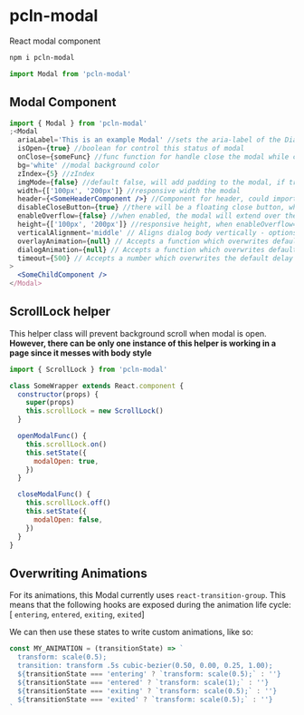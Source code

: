 # pcln-modal

React modal component

```sh
npm i pcln-modal
```

```jsx
import Modal from 'pcln-modal'
```

## Modal Component

```jsx
import { Modal } from 'pcln-modal'
;<Modal
  ariaLabel='This is an example Modal' //sets the aria-label of the DialogContent
  isOpen={true} //boolean for control this status of modal
  onClose={someFunc} //func function for handle close the modal while click on the overlay
  bg='white' //modal background color
  zIndex={5} //zIndex
  imgMode={false} //default false, will add padding to the modal, if true, then there will be no padding
  width={['100px', '200px']} //responsive width the modal
  header={<SomeHeaderComponent />} //Component for header, could import predefined ones too
  disableCloseButton={true} //there will be a floating close button, when enabledOverflow = true, it's there by default
  enableOverflow={false} //when enabled, the modal will extend over the screen based on content, otherwise it will follow height
  height={['100px', '200px']} //responsive height, when enableOverflow={true}, it's not in use
  verticalAlignment='middle' // Aligns dialog body vertically - options = ['middle', 'top', 'bottom']
  overlayAnimation={null} // Accepts a function which overwrites default animation
  dialogAnimation={null} // Accepts a function which overwrites default animation
  timeout={500} // Accepts a number which overwrites the default delay for the open animation to begin, default is 500ms
>
  <SomeChildComponent />
</Modal>
```

## ScrollLock helper

This helper class will prevent background scroll when modal is open. **However, there can be only one instance of this helper is working in a page since it messes with body style**

```javascript
import { ScrollLock } from 'pcln-modal'

class SomeWrapper extends React.component {
  constructor(props) {
    super(props)
    this.scrollLock = new ScrollLock()
  }

  openModalFunc() {
    this.scrollLock.on()
    this.setState({
      modalOpen: true,
    })
  }

  closeModalFunc() {
    this.scrollLock.off()
    this.setState({
      modalOpen: false,
    })
  }
}
```

## Overwriting Animations

For its animations, this Modal currently uses `react-transition-group`. This means that the following hooks are exposed during the animation life cycle: [ `entering`, `entered`, `exiting`, `exited`]

We can then use these states to write custom animations, like so:

```javascript
const MY_ANIMATION = (transitionState) => `
  transform: scale(0.5);
  transition: transform .5s cubic-bezier(0.50, 0.00, 0.25, 1.00);
  ${transitionState === 'entering' ? `transform: scale(0.5);` : ''}
  ${transitionState === 'entered' ? `transform: scale(1);` : ''}
  ${transitionState === 'exiting' ? `transform: scale(0.5);` : ''}
  ${transitionState === 'exited' ? `transform: scale(0.5);` : ''}
`
```
